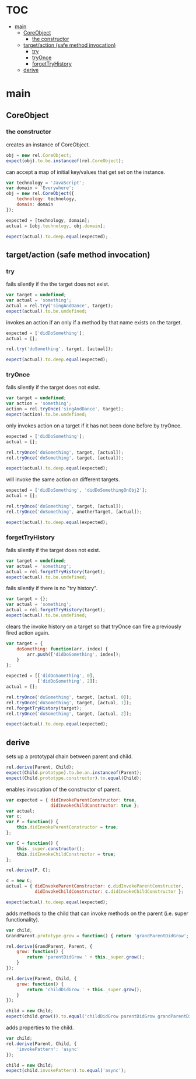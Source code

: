 # TOC
   - [main](#main)
     - [CoreObject](#main-coreobject)
       - [the constructor](#main-coreobject-the-constructor)
     - [target/action (safe method invocation)](#main-targetaction-safe-method-invocation)
       - [try](#main-targetaction-safe-method-invocation-try)
       - [tryOnce](#main-targetaction-safe-method-invocation-tryonce)
       - [forgetTryHistory](#main-targetaction-safe-method-invocation-forgettryhistory)
     - [derive](#main-derive)
<a name=""></a>
 
<a name="main"></a>
# main
<a name="main-coreobject"></a>
## CoreObject
<a name="main-coreobject-the-constructor"></a>
### the constructor
creates an instance of CoreObject.

```js
obj = new rel.CoreObject;
expect(obj).to.be.instanceof(rel.CoreObject);
```

can accept a map of initial key/values that get set on the instance.

```js
var technology = 'JavaScript';
var domain = 'Everywhere';
obj = new rel.CoreObject({
    technology: technology,
    domain: domain
});

expected = [technology, domain];
actual = [obj.technology, obj.domain];

expect(actual).to.deep.equal(expected);
```

<a name="main-targetaction-safe-method-invocation"></a>
## target/action (safe method invocation)
<a name="main-targetaction-safe-method-invocation-try"></a>
### try
fails silently if the the target does not exist.

```js
var target = undefined;
var actual = 'something';
actual = rel.try('singAndDance', target);
expect(actual).to.be.undefined;
```

invokes an action if an only if a method by that name exists on the target.

```js
expected = ['didDoSomething'];
actual = [];

rel.try('doSomething', target, [actual]);

expect(actual).to.deep.equal(expected);
```

<a name="main-targetaction-safe-method-invocation-tryonce"></a>
### tryOnce
fails silently if the target does not exist.

```js
var target = undefined;
var action = 'something';
action = rel.tryOnce('singAndDance', target);
expect(action).to.be.undefined;
```

only invokes action on a target if it has not been done before by tryOnce.

```js
expected = ['didDoSomething'];
actual = [];

rel.tryOnce('doSomething', target, [actual]);
rel.tryOnce('doSomething', target, [actual]);

expect(actual).to.deep.equal(expected);
```

will invoke the same action on different targets.

```js
expected = ['didDoSomething', 'didDoSomethingOnObj2'];
actual = [];

rel.tryOnce('doSomething', target, [actual]);
rel.tryOnce('doSomething', anotherTarget, [actual]);

expect(actual).to.deep.equal(expected);
```

<a name="main-targetaction-safe-method-invocation-forgettryhistory"></a>
### forgetTryHistory
fails silently if the target does not exist.

```js
var target = undefined;
var actual = 'something';
actual = rel.forgetTryHistory(target);
expect(actual).to.be.undefined;
```

fails silently if there is no "try history".

```js
var target = {};
var actual = 'something';
actual = rel.forgetTryHistory(target);
expect(actual).to.be.undefined;
```

clears the invoke history on a target so that tryOnce can fire a previously fired action again.

```js
var target = {
    doSomething: function(arr, index) {
        arr.push(['didDoSomething', index]);
    }
};

expected = [['didDoSomething', 0],
            ['didDoSomething', 2]];
actual = [];

rel.tryOnce('doSomething', target, [actual, 0]);
rel.tryOnce('doSomething', target, [actual, 1]);
rel.forgetTryHistory(target);
rel.tryOnce('doSomething', target, [actual, 2]);

expect(actual).to.deep.equal(expected);
```

<a name="main-derive"></a>
## derive
sets up a prototypal chain between parent and child.

```js
rel.derive(Parent, Child);
expect(Child.prototype).to.be.an.instanceof(Parent);
expect(Child.prototype.constructor).to.equal(Child);
```

enables invocation of the constructor of parent.

```js
var expected = { didInvokeParentConstructor: true,
                 didInvokeChildConstructor: true };
var actual;
var c;
var P = function() {
    this.didInvokeParentConstructor = true;
};

var C = function() {
    this._super.constructor();
    this.didInvokeChildConstructor = true;
};

rel.derive(P, C);

c = new C;
actual = { didInvokeParentConstructor: c.didInvokeParentConstructor,
           didInvokeChildConstructor: c.didInvokeChildConstructor };

expect(actual).to.deep.equal(expected);
```

adds methods to the child that can invoke methods on the parent (i.e. super functionality).

```js
var child;
GrandParent.prototype.grow = function() { return 'grandParentDidGrow'; };

rel.derive(GrandParent, Parent, {
    grow: function() {
        return 'parentDidGrow ' + this._super.grow();
    }
});

rel.derive(Parent, Child, {
    grow: function() {
        return 'childDidGrow ' + this._super.grow();
    }
});

child = new Child;
expect(child.grow()).to.equal('childDidGrow parentDidGrow grandParentDidGrow');
```

adds properties to the child.

```js
var child;
rel.derive(Parent, Child, {
    'invokePattern': 'async'
});

child = new Child;
expect(child.invokePattern).to.equal('async');
```


